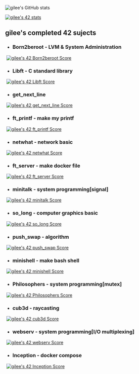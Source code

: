 ![gilee's GitHub stats](https://github-readme-stats.vercel.app/api?username=weg901127&show_icons=true&theme=radical)

[![gilee's 42 stats](https://badge42.vercel.app/api/v2/cl1rggkvr005709mmnubku3a5/stats?cursusId=21&coalitionId=88)](https://github.com/JaeSeoKim/badge42)

## gilee's completed 42 sujects

- ### Born2beroot -  **LVM & System Administration**

​		[![gilee's 42 Born2beroot Score](https://badge42.vercel.app/api/v2/cl1rggkvr005709mmnubku3a5/project/2180555)](https://github.com/JaeSeoKim/badge42)

- ### Libft - **C standard library**

​		[![gilee's 42 Libft Score](https://badge42.vercel.app/api/v2/cl1rggkvr005709mmnubku3a5/project/2069491)](https://github.com/JaeSeoKim/badge42)

- ### get_next_line

​		[![gilee's 42 get_next_line Score](https://badge42.vercel.app/api/v2/cl1rggkvr005709mmnubku3a5/project/2112204)](https://github.com/JaeSeoKim/badge42)

- ### ft_printf - make my printf

​		[![gilee's 42 ft_printf Score](https://badge42.vercel.app/api/v2/cl1rggkvr005709mmnubku3a5/project/2112540)](https://github.com/JaeSeoKim/badge42)

- ### netwhat - network basic

​		[![gilee's 42 netwhat Score](https://badge42.vercel.app/api/v2/cl1rggkvr005709mmnubku3a5/project/2079852)](https://github.com/JaeSeoKim/badge42)

- ### ft_server - make docker file

​		[![gilee's 42 ft_server Score](https://badge42.vercel.app/api/v2/cl1rggkvr005709mmnubku3a5/project/2146959)](https://github.com/JaeSeoKim/badge42)

- ### minitalk - system programming[signal]

​		[![gilee's 42 minitalk Score](https://badge42.vercel.app/api/v2/cl1rggkvr005709mmnubku3a5/project/2184156)](https://github.com/JaeSeoKim/badge42)

- ### so_long - computer graphics basic

​		[![gilee's 42 so_long Score](https://badge42.vercel.app/api/v2/cl1rggkvr005709mmnubku3a5/project/2403917)](https://github.com/JaeSeoKim/badge42)

- ### push_swap - algorithm

​		[![gilee's 42 push_swap Score](https://badge42.vercel.app/api/v2/cl1rggkvr005709mmnubku3a5/project/2211937)](https://github.com/JaeSeoKim/badge42)

- ### minishell - make bash shell

​		[![gilee's 42 minishell Score](https://badge42.vercel.app/api/v2/cl1rggkvr005709mmnubku3a5/project/2450076)](https://github.com/JaeSeoKim/badge42)

- ### Philosophers - system programming[mutex]

​		[![gilee's 42 Philosophers Score](https://badge42.vercel.app/api/v2/cl1rggkvr005709mmnubku3a5/project/2417672)](https://github.com/JaeSeoKim/badge42)

- ### cub3d - raycasting

​		[![gilee's 42 cub3d Score](https://badge42.vercel.app/api/v2/cl1rggkvr005709mmnubku3a5/project/2483847)](https://github.com/JaeSeoKim/badge42)

- ### webserv - system programming[I/O multiplexing]

​		[![gilee's 42 webserv Score](https://badge42.vercel.app/api/v2/cl1rggkvr005709mmnubku3a5/project/2560833)](https://github.com/JaeSeoKim/badge42)

- ### Inception - docker compose

​		[![gilee's 42 Inception Score](https://badge42.vercel.app/api/v2/cl1rggkvr005709mmnubku3a5/project/2560831)](https://github.com/JaeSeoKim/badge42)



<!--
**weg901127/weg901127** is a ✨ _special_ ✨ repository because its `README.md` (this file) appears on your GitHub profile.

Here are some ideas to get you started:

- 🔭 I’m currently working on ...
- 🌱 I’m currently learning ...
- 👯 I’m looking to collaborate on ...
- 🤔 I’m looking for help with ...
- 💬 Ask me about ...
- 📫 How to reach me: ...
- 😄 Pronouns: ...
- ⚡ Fun fact: ...
-->
